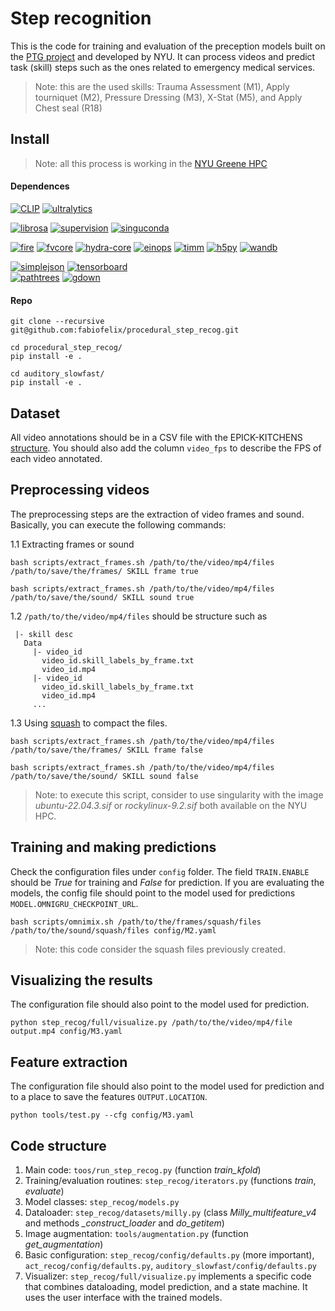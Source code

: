 
# **Step recognition**

This is the code for training and evaluation of the preception models built on the [PTG project](https://github.com/VIDA-NYU/ptg-server-ml) and developed by NYU.
It can process videos and predict task (skill) steps such as the ones related to emergency medical services.

>Note: this are the used skills:  Trauma Assessment (M1), Apply tourniquet (M2), Pressure Dressing (M3), X-Stat (M5), and Apply Chest seal (R18)

## **Install**

>Note: all this process is working in the [NYU Greene HPC](https://sites.google.com/nyu.edu/nyu-hpc/hpc-systems/greene)

#### **Dependences**

[![CLIP](https://img.shields.io/badge/CLIP-blue?logo=openai)](https://github.com/openai/CLIP)
[![ultralytics](https://img.shields.io/badge/ultralytics-green?logo=ultralytics)](https://pypi.org/project/ultralytics/)

[![librosa](https://img.shields.io/badge/librosa-red?logo=librosa)](https://pypi.org/project/librosa/)
[![supervision](https://img.shields.io/badge/supervision-yellow?logo=supervision)](https://pypi.org/project/supervision/)
[![singuconda](https://img.shields.io/badge/singuconda-brown?logo=singuconda)](https://github.com/beasteers/singuconda)

[![fire](https://img.shields.io/badge/fire-grey?logo=fire)](https://pypi.org/project/fire/)
[![fvcore](https://img.shields.io/badge/fvcore-blue?logo=fvcore)](https://pypi.org/project/fvcore/)
[![hydra-core](https://img.shields.io/badge/hydracore-green?logo=hydra-core)](https://pypi.org/project/hydra-core/)
[![einops](https://img.shields.io/badge/einops-red?logo=einops)](https://pypi.org/project/einops/)
[![timm](https://img.shields.io/badge/timm-yellow?logo=timm)](https://pypi.org/project/timm/)
[![h5py](https://img.shields.io/badge/h5py-brown?logo=h5py)](https://pypi.org/project/h5py/)
[![wandb](https://img.shields.io/badge/wandb-grey?logo=wandb)](https://pypi.org/project/wandb/)

[![simplejson](https://img.shields.io/badge/simplejson-blue?logo=simplejson)](https://pypi.org/project/simplejson/)
[![tensorboard](https://img.shields.io/badge/tensorboard-green?logo=tensorboard)](https://pypi.org/project/tensorboard/)  
[![pathtrees](https://img.shields.io/badge/pathtrees-red?logo=pathtrees)](https://pypi.org/project/pathtree/)
[![gdown](https://img.shields.io/badge/gdown-yellow?logo=gdown)](https://pypi.org/project/gdown/)

#### **Repo**

  ```
  git clone --recursive git@github.com:fabiofelix/procedural_step_recog.git

  cd procedural_step_recog/
  pip install -e .

  cd auditory_slowfast/
  pip install -e .
  ```

## **Dataset**

All video annotations should be in a CSV file with the EPICK-KITCHENS [structure](https://github.com/epic-kitchens/epic-kitchens-100-annotations). You should also add the column `video_fps` to describe the FPS of each video annotated.

## **Preprocessing videos**

The preprocessing steps are the extraction of video frames and sound. Basically, you can execute the following commands:

  1.1 Extracting frames or sound
  ```
  bash scripts/extract_frames.sh /path/to/the/video/mp4/files /path/to/save/the/frames/ SKILL frame true 

  bash scripts/extract_frames.sh /path/to/the/video/mp4/files /path/to/save/the/sound/ SKILL sound true 
  ```

  1.2 `/path/to/the/video/mp4/files` should be structure such as

  ```
   |- skill desc
     Data
       |- video_id
         video_id.skill_labels_by_frame.txt
         video_id.mp4
       |- video_id   
         video_id.skill_labels_by_frame.txt
         video_id.mp4
       ...               
  ```

  1.3 Using [squash](https://sites.google.com/nyu.edu/nyu-hpc/hpc-systems/hpc-storage/data-management/squash-file-system-and-singularity) to compact the files.
  ```
  bash scripts/extract_frames.sh /path/to/the/video/mp4/files /path/to/save/the/frames/ SKILL frame false 

  bash scripts/extract_frames.sh /path/to/the/video/mp4/files /path/to/save/the/sound/ SKILL sound false  
  ```  

>Note: to execute this script, consider to use singularity with the image *ubuntu-22.04.3.sif*  or *rockylinux-9.2.sif* both available on the NYU HPC.

## **Training and making predictions**  

Check the configuration files under `config` folder.
The field `TRAIN.ENABLE` should be *True* for training and *False* for prediction.
If you are evaluating the models, the config file should point to the model used for predictions `MODEL.OMNIGRU_CHECKPOINT_URL`.

```
bash scripts/omnimix.sh /path/to/the/frames/squash/files /path/to/the/sound/squash/files config/M2.yaml
```

>Note: this code consider the squash files previously created.

## **Visualizing the results**    

The configuration file should also point to the model used for prediction.

```
python step_recog/full/visualize.py /path/to/the/video/mp4/file output.mp4 config/M3.yaml
```

## **Feature extraction**    

The configuration file should also point to the model used for prediction and to a place to save the features `OUTPUT.LOCATION`.

```
python tools/test.py --cfg config/M3.yaml
```

## **Code structure**

1. Main code: `toos/run_step_recog.py` (function *train_kfold*)
2. Training/evaluation routines: `step_recog/iterators.py` (functions *train*, *evaluate*)
3. Model classes: `step_recog/models.py`
4. Dataloader: `step_recog/datasets/milly.py` (class *Milly_multifeature_v4* and methods *_construct_loader* and *do_getitem*)
5. Image augmentation: `tools/augmentation.py` (function *get_augmentation*)
6. Basic configuration: `step_recog/config/defaults.py` (more important), `act_recog/config/defaults.py`, `auditory_slowfast/config/defaults.py`
6. Visualizer: `step_recog/full/visualize.py` implements a specific code that combines dataloading, model prediction, and a state machine. It uses the user interface with the trained models.

